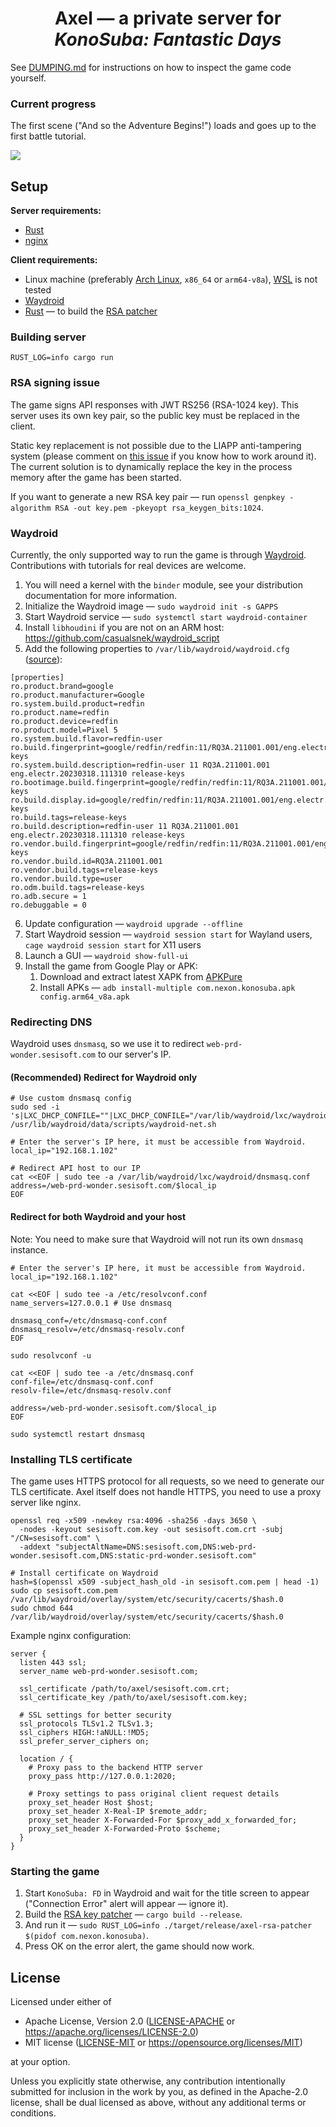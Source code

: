 <div align="center">

# Axel — a private server for *KonoSuba: Fantastic Days*

</div>

See [DUMPING.md](DUMPING.md) for instructions on how to inspect the game code yourself.

### Current progress

The first scene ("And so the Adventure Begins!") loads and goes up to the first battle tutorial.

![](https://files.catbox.moe/xvvt4z.png)

## Setup

**Server requirements:**

- [Rust](https://rust-lang.org)
- [nginx](https://nginx.org/en)

**Client requirements:**

- Linux machine (preferably [Arch Linux](https://archlinux.org/), `x86_64` or `arm64-v8a`), [WSL](https://learn.microsoft.com/en-us/windows/wsl/install) is not tested
- [Waydroid](https://waydro.id)
- [Rust](https://rust-lang.org) — to build the [RSA patcher](rsa-patcher)

### Building server

`RUST_LOG=info cargo run`

### RSA signing issue

The game signs API responses with JWT RS256 (RSA-1024 key).
This server uses its own key pair, so the public key must be replaced in the client.

Static key replacement is not possible due to the LIAPP anti-tampering system (please comment on [this issue](https://github.com/Assasans/axel/issues/1) if you know how to work around it).
The current solution is to dynamically replace the key in the process memory after the game has been started.

If you want to generate a new RSA key pair — run `openssl genpkey -algorithm RSA -out key.pem -pkeyopt rsa_keygen_bits:1024`.

### Waydroid

Currently, the only supported way to run the game is through [Waydroid](https://wiki.archlinux.org/title/Waydroid).
Contributions with tutorials for real devices are welcome.

1. You will need a kernel with the `binder` module, see your distribution documentation for more information.
2. Initialize the Waydroid image — `sudo waydroid init -s GAPPS`
3. Start Waydroid service — `sudo systemctl start waydroid-container`
4. Install `libhoudini` if you are not on an ARM host: https://github.com/casualsnek/waydroid_script
5. Add the following properties to `/var/lib/waydroid/waydroid.cfg` ([source](https://github.com/waydroid/waydroid/issues/1060)):
```
[properties]
ro.product.brand=google
ro.product.manufacturer=Google
ro.system.build.product=redfin
ro.product.name=redfin
ro.product.device=redfin
ro.product.model=Pixel 5
ro.system.build.flavor=redfin-user
ro.build.fingerprint=google/redfin/redfin:11/RQ3A.211001.001/eng.electr.20230318.111310:user/release-keys
ro.system.build.description=redfin-user 11 RQ3A.211001.001 eng.electr.20230318.111310 release-keys
ro.bootimage.build.fingerprint=google/redfin/redfin:11/RQ3A.211001.001/eng.electr.20230318.111310:user/release-keys
ro.build.display.id=google/redfin/redfin:11/RQ3A.211001.001/eng.electr.20230318.111310:user/release-keys
ro.build.tags=release-keys
ro.build.description=redfin-user 11 RQ3A.211001.001 eng.electr.20230318.111310 release-keys
ro.vendor.build.fingerprint=google/redfin/redfin:11/RQ3A.211001.001/eng.electr.20230318.111310:user/release-keys
ro.vendor.build.id=RQ3A.211001.001
ro.vendor.build.tags=release-keys
ro.vendor.build.type=user
ro.odm.build.tags=release-keys
ro.adb.secure = 1
ro.debuggable = 0
```

6. Update configuration — `waydroid upgrade --offline`
7. Start Waydroid session — `waydroid session start` for Wayland users, `cage waydroid session start` for X11 users
8. Launch a GUI — `waydroid show-full-ui`
9. Install the game from Google Play or APK:
   1. Download and extract latest XAPK from [APKPure](https://apkpure.com/konosuba-fantastic-days/com.nexon.konosuba/download)
   2. Install APKs — `adb install-multiple com.nexon.konosuba.apk config.arm64_v8a.apk`

### Redirecting DNS

Waydroid uses `dnsmasq`, so we use it to redirect `web-prd-wonder.sesisoft.com` to our server's IP.

#### (Recommended) Redirect for Waydroid only

```shell
# Use custom dnsmasq config
sudo sed -i 's|LXC_DHCP_CONFILE=""|LXC_DHCP_CONFILE="/var/lib/waydroid/lxc/waydroid/dnsmasq.conf"|' /usr/lib/waydroid/data/scripts/waydroid-net.sh

# Enter the server's IP here, it must be accessible from Waydroid.
local_ip="192.168.1.102"

# Redirect API host to our IP
cat <<EOF | sudo tee -a /var/lib/waydroid/lxc/waydroid/dnsmasq.conf
address=/web-prd-wonder.sesisoft.com/$local_ip
EOF
```

#### Redirect for both Waydroid and your host

Note: You need to make sure that Waydroid will not run its own `dnsmasq` instance.

```shell
# Enter the server's IP here, it must be accessible from Waydroid.
local_ip="192.168.1.102"

cat <<EOF | sudo tee -a /etc/resolvconf.conf
name_servers=127.0.0.1 # Use dnsmasq

dnsmasq_conf=/etc/dnsmasq-conf.conf
dnsmasq_resolv=/etc/dnsmasq-resolv.conf
EOF

sudo resolvconf -u

cat <<EOF | sudo tee -a /etc/dnsmasq.conf
conf-file=/etc/dnsmasq-conf.conf
resolv-file=/etc/dnsmasq-resolv.conf

address=/web-prd-wonder.sesisoft.com/$local_ip
EOF

sudo systemctl restart dnsmasq
```

### Installing TLS certificate

The game uses HTTPS protocol for all requests, so we need to generate our TLS certificate.
Axel itself does not handle HTTPS, you need to use a proxy server like nginx.

```shell
openssl req -x509 -newkey rsa:4096 -sha256 -days 3650 \
  -nodes -keyout sesisoft.com.key -out sesisoft.com.crt -subj "/CN=sesisoft.com" \
  -addext "subjectAltName=DNS:sesisoft.com,DNS:web-prd-wonder.sesisoft.com,DNS:static-prd-wonder.sesisoft.com"

# Install certificate on Waydroid
hash=$(openssl x509 -subject_hash_old -in sesisoft.com.pem | head -1)
sudo cp sesisoft.com.pem /var/lib/waydroid/overlay/system/etc/security/cacerts/$hash.0
sudo chmod 644 /var/lib/waydroid/overlay/system/etc/security/cacerts/$hash.0
```

Example nginx configuration:

```nginx
server {
  listen 443 ssl;
  server_name web-prd-wonder.sesisoft.com;
  
  ssl_certificate /path/to/axel/sesisoft.com.crt;
  ssl_certificate_key /path/to/axel/sesisoft.com.key;
  
  # SSL settings for better security
  ssl_protocols TLSv1.2 TLSv1.3;
  ssl_ciphers HIGH:!aNULL:!MD5;
  ssl_prefer_server_ciphers on;
  
  location / {
    # Proxy pass to the backend HTTP server
    proxy_pass http://127.0.0.1:2020;

    # Proxy settings to pass original client request details
    proxy_set_header Host $host;
    proxy_set_header X-Real-IP $remote_addr;
    proxy_set_header X-Forwarded-For $proxy_add_x_forwarded_for;
    proxy_set_header X-Forwarded-Proto $scheme;
  }
}
```

### Starting the game

1. Start `KonoSuba: FD` in Waydroid and wait for the title screen to appear ("Connection Error" alert will appear — ignore it).
2. Build the [RSA key patcher](rsa-patcher) — `cargo build --release`.
3. And run it — `sudo RUST_LOG=info ./target/release/axel-rsa-patcher $(pidof com.nexon.konosuba)`.
4. Press OK on the error alert, the game should now work.

## License

Licensed under either of

* Apache License, Version 2.0
  ([LICENSE-APACHE](LICENSE-APACHE) or https://apache.org/licenses/LICENSE-2.0)
* MIT license
  ([LICENSE-MIT](LICENSE-MIT) or https://opensource.org/licenses/MIT)

at your option.

Unless you explicitly state otherwise, any contribution intentionally submitted
for inclusion in the work by you, as defined in the Apache-2.0 license, shall be
dual licensed as above, without any additional terms or conditions.
